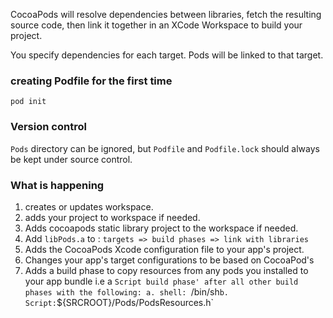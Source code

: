
CocoaPods will resolve dependencies between libraries, fetch
the resulting source code, then link it together in an XCode Workspace to
build your project.

You specify dependencies for each target. Pods will be linked to that target.

### creating Podfile for the first time

```
pod init
```

### Version control

`Pods` directory can be ignored, but `Podfile` and `Podfile.lock`
should always be kept under source control.

### What is happening

1. creates or updates workspace.
2. adds your project to workspace if needed.
3. Adds cocoapods static library project to the workspace if needed.
4. Add `libPods.a` to : `targets => build phases => link with libraries`
5. Adds the CocoaPods Xcode configuration file to your app's project.
6. Changes your app's target configurations to be based on CocoaPod's
7. Adds a build phase to copy resources from any pods you installed to your app bundle
i.e a `Script build phase' after all other build phases with the following:
    a. shell: `/bin/sh`
    b. Script: `${SRCROOT}/Pods/PodsResources.h`
